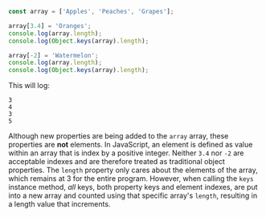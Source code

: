 ```js
const array = ['Apples', 'Peaches', 'Grapes'];

array[3.4] = 'Oranges';
console.log(array.length);
console.log(Object.keys(array).length);

array[-2] = 'Watermelon';
console.log(array.length);
console.log(Object.keys(array).length);
```

This will log:

```
3
4
3
5
```

Although new properties are being added to the `array` array, these properties are **not** elements. In JavaScript, an element is defined as value within an array that is index by a positive integer. Neither `3.4` nor `-2` are acceptable indexes and are therefore treated as traditional object properties. The `length` property only cares about the elements of the array, which remains at 3 for the entire program. However, when calling the `keys` instance method, *all* keys, both property keys and element indexes, are put into a new array and counted using that specific array's `length`, resulting in a length value that increments.